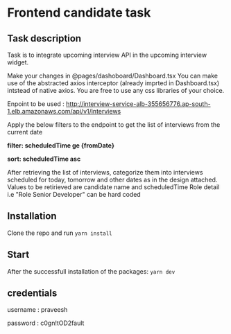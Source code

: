# Frontend candidate task

## Task description

Task is to integrate upcoming interview API in the upcoming interview widget.

Make your changes in @pages/dashoboard/Dashboard.tsx
You can make use of the abstracted axios interceptor (already imprted in Dashboard.tsx) intstead of native axios.
You are free to use any css libraries of your choice.

Enpoint to be used : http://interview-service-alb-355656776.ap-south-1.elb.amazonaws.com/api/v1/interviews

Apply the below filters to the endpoint to get the list of interviews from the current date

**filter: scheduledTime ge {fromDate}** <br />

**sort: scheduledTime asc** <br />

After retrieving the list of interviews, categorize them into interviews scheduled for today, tomorrow and other dates as in the design attached.
Values to be retirieved are candidate name and scheduledTime
Role detail i.e "Role Senior Developer" can be hard coded

## Installation

Clone the repo and run `yarn install`

## Start

After the successfull installation of the packages: `yarn dev`

## credentials

username : praveesh

password : c0gn!tOD2fault
